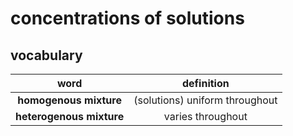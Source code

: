 # concentrations of solutions

## vocabulary

| word | definition |
| :---: | :---: |
| **homogenous mixture** | (solutions) uniform throughout |
| **heterogenous mixture** | varies throughout |


